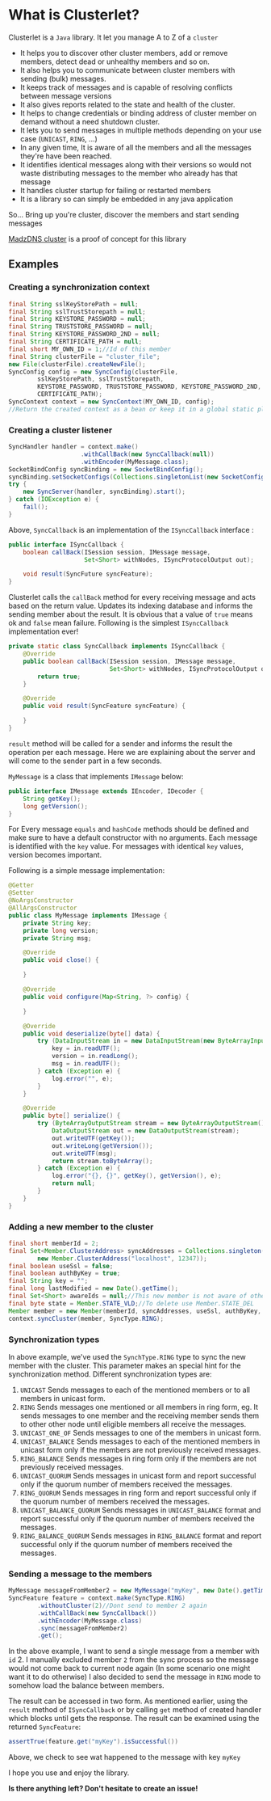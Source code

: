 # What is Clusterlet?

Clusterlet is a `Java` library. It let you manage A to Z of a `cluster`

* It helps you to discover other cluster members, add or remove members, detect dead or unhealthy members and so on.
* It also helps you to communicate between cluster members with sending (bulk) messages.
* It keeps track of messages and is capable of resolving conflicts between message versions
* It also gives reports related to the state and health of the cluster.
* It helps to change credentials or binding address of cluster member on demand without a need shutdown cluster.
* It lets you to send messages in multiple methods depending on your use case (`UNICAST`, `RING`, ...)
* In any given time, It is aware of all the members and all the messages they're have been reached.
* It identifies identical messages along with their versions so would not waste distributing messages to the member who already has that message
* It handles cluster startup for failing or restarted members
* It is a library so can simply be embedded in any java application
  
So... Bring up you're cluster, discover the members and start sending messages    

[MadzDNS cluster](https://github.com/madzdns/cluster) is a proof of concept for this library

## Examples

### Creating a synchronization context

```java
final String sslKeyStorePath = null;
final String sslTrustStorepath = null;
final String KEYSTORE_PASSWORD = null;
final String TRUSTSTORE_PASSWORD = null;
final String KEYSTORE_PASSWORD_2ND = null;
final String CERTIFICATE_PATH = null;
final short MY_OWN_ID = 1;//Id of this member
final String clusterFile = "cluster_file";
new File(clusterFile).createNewFile();
SyncConfig config = new SyncConfig(clusterFile,
        sslKeyStorePath, sslTrustStorepath,
        KEYSTORE_PASSWORD, TRUSTSTORE_PASSWORD, KEYSTORE_PASSWORD_2ND,
        CERTIFICATE_PATH);
SyncContext context = new SyncContext(MY_OWN_ID, config);
//Return the created context as a bean or keep it in a global static place
```

### Creating a cluster listener
```java
SyncHandler handler = context.make()
                    .withCallBack(new SyncCallback(null))
                    .withEncoder(MyMessage.class);
SocketBindConfig syncBinding = new SocketBindConfig();
syncBinding.setSocketConfigs(Collections.singletonList(new SocketConfig("localhost:12346")));
try {
    new SyncServer(handler, syncBinding).start();
} catch (IOException e) {
    fail();
}
```
Above, `SyncCallback` is an implementation of the `ISyncCallback` interface :

```java
public interface ISyncCallback {
    boolean callBack(ISession session, IMessage message,
                     Set<Short> withNodes, ISyncProtocolOutput out);

    void result(SyncFuture syncFeature);
}
```
Clusterlet calls the `callBack` method for every receiving message
and acts based on the return value. Updates its indexing database and informs the 
sending member about the result. It is obvious that a value of `true` means ok and
`false` mean failure. Following is the simplest `ISyncCallback` implementation ever!

```java
private static class SyncCallback implements ISyncCallback {
    @Override
    public boolean callBack(ISession session, IMessage message,
                            Set<Short> withNodes, ISyncProtocolOutput out) {
        return true;
    }

    @Override
    public void result(SyncFeature syncFeature) {

    }
}
```
`result` method will be called for a sender and informs the result the operation
per each message. Here we are explaining about the server and will come to the sender
part in a few seconds.

`MyMessage` is a class that implements `IMessage` below:

```java
public interface IMessage extends IEncoder, IDecoder {
	String getKey();
	long getVersion();
}
```
For Every message `equals` and `hashCode` methods should be defined and make sure
to have a default constructor with no arguments.
Each message is identified with the `key` value. For messages with identical `key`
values, version becomes important.

Following is a simple message implementation:

```java
@Getter
@Setter
@NoArgsConstructor
@AllArgsConstructor
public class MyMessage implements IMessage {
    private String key;
    private long version;
    private String msg;

    @Override
    public void close() {

    }

    @Override
    public void configure(Map<String, ?> config) {

    }

    @Override
    public void deserialize(byte[] data) {
        try (DataInputStream in = new DataInputStream(new ByteArrayInputStream(data))) {
            key = in.readUTF();
            version = in.readLong();
            msg = in.readUTF();
        } catch (Exception e) {
            log.error("", e);
        }
    }

    @Override
    public byte[] serialize() {
        try (ByteArrayOutputStream stream = new ByteArrayOutputStream()) {
            DataOutputStream out = new DataOutputStream(stream);
            out.writeUTF(getKey());
            out.writeLong(getVersion());
            out.writeUTF(msg);
            return stream.toByteArray();
        } catch (Exception e) {
            log.error("{}, {}", getKey(), getVersion(), e);
            return null;
        }
    }
}
```

### Adding a new member to the cluster

```java
final short memberId = 2;
final Set<Member.ClusterAddress> syncAddresses = Collections.singleton(
        new Member.ClusterAddress("localhost", 12347));
final boolean useSsl = false;
final boolean authByKey = true;
final String key = "";
final long lastModified = new Date().getTime();
final Set<Short> awareIds = null;//This new member is not aware of other nodes
final byte state = Member.STATE_VLD;//To delete use Member.STATE_DEL
Member member = new Member(memberId, syncAddresses, useSsl, authByKey, key, lastModified, awareIds, state);
context.syncCluster(member, SyncType.RING);
```

### Synchronization types

In above example, we've used the `SynchType.RING` type to sync the new member with the cluster.
This parameter makes an special hint for the synchronization method.
Different synchronization types are:

1. `UNICAST` Sends messages to each of the mentioned members or to all members in unicast form. 
2. `RING`  Sends messages one mentioned or all members in ring form, eg. It sends messages to one member and the receiving member sends them to other other node until eligible members all receive the messages.
3. `UNICAST_ONE_OF` Sends messages to one of the members in unicast form.
4. `UNICAST_BALANCE` Sends messages to each of the mentioned members in unicast form only if the members are not previously received messages.
5. `RING_BALANCE` Sends messages in ring form only if the members are not previously received messages.
6. `UNICAST_QUORUM` Sends messages in unicast form and report successful only if the quorum number of members received the messages.
7. `RING_QUORUM` Sends messages in ring form and report successful only if the quorum number of members received the messages.
8. `UNICAST_BALANCE_QUORUM` Sends messages in `UNICAST_BALANCE` format and report successful only if the quorum number of members received the messages.
9. `RING_BALANCE_QUORUM` Sends messages in `RING_BALANCE` format and report successful only if the quorum number of members received the messages.

### Sending a message to the members

```java
MyMessage messageFromMember2 = new MyMessage("myKey", new Date().getTime(), "message body");
SyncFeature feature = context.make(SyncType.RING)
        .withoutCluster(2)//Dont send to member 2 again
        .withCallBack(new SyncCallback())
        .withEncoder(MyMessage.class)
        .sync(messageFromMember2)
        .get();
```
In the above example, I want to send a single message from a member with `id` 2.
I manually excluded member `2` from the sync process so the message would not 
come back to current node again (In some scenario one might want it to do otherwise)
I also decided to send the message in `RING` mode to somehow load the balance between 
members.

The result can be accessed in two form. As mentioned earlier, using the `result` method of
`ISyncCallback` or by calling `get` method of created handler which blocks until gets the response.
The result can be examined using the returned `SyncFeature`:
```java
assertTrue(feature.get("myKey").isSuccessful())
```
Above, we check to see wat happened to the message with key `myKey`

I hope you use and enjoy the library.

<b>Is there anything left? Don't hesitate to create an issue!</b>